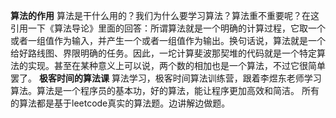  **算法的作用** 
算法是干什么用的？我们为什么要学习算法？算法重不重要呢？在这引用一下《算法导论》里面的回答：所谓算法就是一个明确的计算过程，它取一个或者一组值作为输入，并产生一个或者一组值作为输出。换句话说，算法就是一个给好路线图、界限明确的任务。因此，一坨计算斐波那契堆的代码就是一个特定算法的实现。甚至在某种意义上可以说，两个数的相加也是一个算法，不过它很简单罢了。
 **极客时间的算法课** 
算法学习，极客时间算法训练营，跟着李煜东老师学习算法。算法是一个程序员的基本功，好的算法，能让程序更加高效和简洁。
所有的算法都是基于leetcode真实的算法题。边讲解边做题。